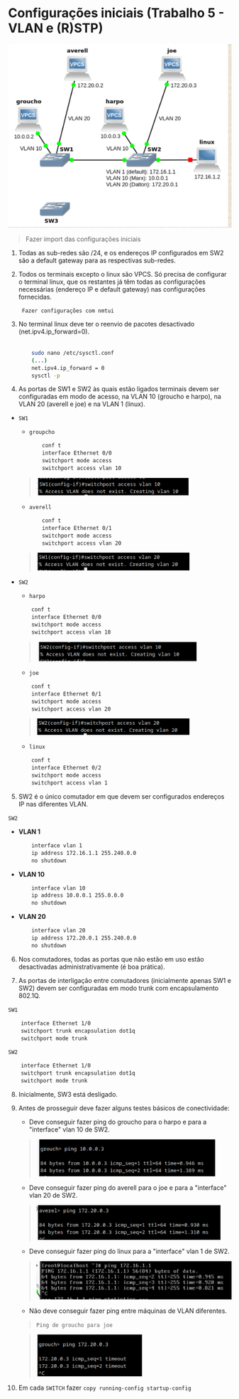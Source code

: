 # Configurações iniciais (Trabalho 5 - VLAN e (R)STP)

![alt text](img/image.png)


> Fazer import das configurações iniciais

1. Todas as sub-redes são /24, e os endereços IP configurados em SW2 são a default gateway para as respectivas sub-redes.

2. Todos os terminais excepto o linux são VPCS. Só precisa de configurar o terminal linux, que os restantes já têm todas as configurações necessárias (endereço IP e default gateway) nas configurações fornecidas.


        Fazer configurações com nmtui


3. No terminal linux deve ter o reenvio de pacotes desactivado (net.ipv4.ip_forward=0).

    ``` bash

        sudo nano /etc/sysctl.conf
        (...)
        net.ipv4.ip_forward = 0
        sysctl -p
    ```

4. As portas de SW1 e SW2 às quais estão ligados terminais devem ser configuradas em modo de acesso, na VLAN 10 (groucho e harpo), na VLAN 20 (averell e joe) e na VLAN 1 (linux).

+ ```SW1```

    + ```groupcho```
    
        ``` bash
            conf t 
            interface Ethernet 0/0
            switchport mode access
            switchport access vlan 10
        ```

    >![alt text](img/image-1.png)

    +  ```averell```

        ``` bash
            conf t 
            interface Ethernet 0/1
            switchport mode access
            switchport access vlan 20
        ```


    > ![alt text](img/image-2.png)

+ ```SW2```

    + ```harpo```

    ``` bash
        conf t 
        interface Ethernet 0/0
        switchport mode access
        switchport access vlan 10
    ```
    >![alt text](img/image-3.png)

    + ```joe```

    ``` bash
        conf t 
        interface Ethernet 0/1
        switchport mode access
        switchport access vlan 20
    ```

    > ![alt text](img/image-4.png)

    + ```linux```

    ``` bash
        conf t 
        interface Ethernet 0/2
        switchport mode access
        switchport access vlan 1
    ```

5. SW2 é o único comutador em que devem ser configurados endereços IP nas diferentes VLAN.


```SW2```

+ **VLAN 1**

    ```bash
        interface vlan 1
        ip address 172.16.1.1 255.240.0.0
        no shutdown
    ```

+ **VLAN 10**

    ```bash
        interface vlan 10
        ip address 10.0.0.1 255.0.0.0
        no shutdown
    ```

+ **VLAN 20**

    ```bash
        interface vlan 20
        ip address 172.20.0.1 255.240.0.0
        no shutdown
    ```


6. Nos comutadores, todas as portas que não estão em uso estão desactivadas administrativamente (é boa prática).

7. As portas de interligação entre comutadores (inicialmente apenas SW1 e SW2) devem ser configuradas em modo trunk com encapsulamento 802.1Q.

```SW1```

```bash
    interface Ethernet 1/0
    switchport trunk encapsulation dot1q
    switchport mode trunk
```

```SW2```

```bash
    interface Ethernet 1/0
    switchport trunk encapsulation dot1q
    switchport mode trunk
```



8. Inicialmente, SW3 está desligado.

9. Antes de prosseguir deve fazer alguns testes básicos de conectividade:

    + Deve conseguir fazer ping do groucho para o harpo e para a "interface" vlan 10 de SW2.

    > ![alt text](img/image-5.png)

    + Deve conseguir fazer ping do averell para o joe e para a "interface" vlan 20 de SW2.

    > ![alt text](img/image-6.png)

    + Deve conseguir fazer ping do linux para a "interface" vlan 1 de SW2.

    > ![alt text](img/image-7.png)

    + Não deve conseguir fazer ping entre máquinas de VLAN diferentes.


    > ```Ping de groucho para joe```

    > ![alt text](img/image-8.png)

10. Em cada ```SWITCH``` fazer ```copy running-config startup-config``` 